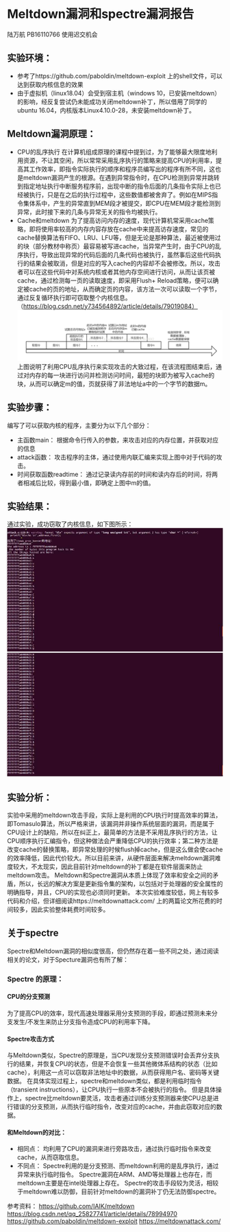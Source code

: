 # Meltdown漏洞和spectre漏洞报告 
陆万航 PB16110766 使用迟交机会
## 实验环境：
* 参考了https://github.com/paboldin/meltdown-exploit 上的shell文件，可以达到获取内核信息的效果
* 由于虚拟机（linux18.04）会受到宿主机（windows 10，已安装meltdown）的影响，经反复尝试仍未能成功关闭meltdown补丁，所以借用了同学的ubuntu 16.04，内核版本Linux4.10.0-28，未安装meltdown补丁。
## Meltdown漏洞原理：
* CPU的乱序执行
在计算机组成原理的课程中提到过，为了能够最大限度地利用资源，不让其空闲，所以常常采用乱序执行的策略来提高CPU的利用率，提高其工作效率，即指令实际执行的顺序和程序员编写出的程序有所不同，这也是meltdown漏洞产生的根源。在遇到异常指令时，在CPU检测到异常并跳转到指定地址执行中断服务程序前，出现中断的指令后面的几条指令实际上也已经被执行，只是在之后的执行过程中，这些数值都被舍弃了。例如在MIPS指令集体系中，产生的异常直到MEM段才被提交，即CPU在MEM段才能检测到异常，此时接下来的几条与异常无关的指令均被执行。
* Cache和meltdown
为了提高访问内存的速度，现代计算机常采用cache策略，即将使用率较高的内存内容存放在cache中来提高访存速度，常见的cache替换算法有FIFO、LRU、LFU等，但是无论是那种算法，最近被使用过的块（部分教材中称页）最容易被写进cache，当异常产生时，由于CPU的乱序执行，导致出现异常的代码后面的几条代码也被执行，虽然事后这些代码执行的结果会被取消，但是对应的写入cache的内容却不会被修改。所以，攻击者可以在这些代码中对系统内核或者其他内存空间进行访问，从而让该页被cache，通过检测每一页的读取速度，即采用Flush+ Reload策略，便可以确定被cache的页的地址，从而确定页的内容，该方法一次可以读取一个字节，通过反复循环执行即可窃取整个内核信息。
（https://blog.csdn.net/y734564892/article/details/79019084）
 ![image](https://github.com/OSH-2018/4-seconrg/blob/master/download.png)
上图说明了利用CPU乱序执行来实现攻击的大致过程，在该流程图结束后，通过对内存的每一块进行访问并检测访问时间，最短的块即为被写入cache的块，从而可以确定m的值，页就获得了非法地址a中的一个字节的数据m。

## 实验步骤：
编写了可以获取内核的程序，主要分为以下几个部分：
* 主函数main：
根据命令行传入的参数，来攻击对应的内存位置，并获取对应的信息
* attack函数：
攻击程序的主体，通过使用内联汇编来实现上图中对于代码的攻击。
* 时间获取函数readtime：
通过记录读内存前的时间和读内存后的时间，将两者相减后比较，得到最小值，即确定上图中m的值。

## 实验结果：
通过实验，成功窃取了内核信息，如下图所示：
![image](https://github.com/OSH-2018/4-seconrg/blob/master/result1.png)
![image](https://github.com/OSH-2018/4-seconrg/blob/master/result2.png)
 
 
## 实验分析：
实验中采用的meltdown攻击手段，实际上是利用的CPU执行时提高效率的算法，即Tomasulo算法，所以严格来讲，该漏洞并非操作系统层面的漏洞，而是属于CPU设计上的缺陷，所以在纠正上，最简单的方法是不采用乱序执行的方法，让CPU顺序执行汇编指令，但这种做法会严重降低CPU的执行效率；第二种方法是改变cache的替换策略，即异常处理的时候flush掉cache，但是这么做会使cache的效率降低，因此代价较大。所以目前来讲，从硬件层面来解决meltdown漏洞难度较大，不太现实，因此目前针对meltdown的补丁都是在软件层面来防止meltdown攻击。
Meltdown和Spectre漏洞从本质上体现了效率和安全之间的矛盾，所以，长远的解决方案是更新指令集的架构，以包括对于处理器的安全属性的明确指导，并且，CPU的实现也必须同时更新。
本次实验难度较低，网上有较多代码和介绍，但详细阅读https://meltdownattack.com/ 上的两篇论文所花费的时间较多，因此实验整体耗费时间较多。

## 关于spectre
Spectre和Meltdown漏洞的相似度很高，但仍然存在着一些不同之处，通过阅读相关的论文，对于Specture漏洞也有所了解：
### Spectre 的原理：
#### CPU的分支预测
为了提高CPU的效率，现代高速处理器采用分支预测的手段，即通过预测未来分支发生/不发生来防止分支指令造成CPU的利用率下降。
#### Spectre攻击方式
与Meltdown类似，Spectre的原理是，当CPU发现分支预测错误时会丢弃分支执行的结果，并恢复CPU的状态，但是不会恢复一些其他微体系结构的状态（比如cache），利用这一点可以窃取非法地址中的数据，从而获得用户名、密码等关键数据。
在具体实现过程上，spectre和meltdown类似，都是利用临时指令（transient instructions），让CPU执行一些原本不会被执行的指令。 但是具体操作上，spectre比meltdown要灵活，攻击者通过训练分支预测器来使CPU总是进行错误的分支预测，从而执行临时指令，改变对应的cache，并由此窃取对应的数据。 
#### 和Meltdown的对比：
* 相同点：
均利用了CPU的漏洞来进行旁路攻击，通过执行临时指令来改变cache，从而窃取信息。
* 不同点：
Spectre利用的是分支预测、而meltdown利用的是乱序执行，通过异常来执行临时指令。
Spectre漏洞在ARM、AMD等处理器上也存在，而meltdown主要是在intel处理器上存在。
Spectre的攻击手段较为灵活，相较于meltdown难以防御，目前针对meltdown的漏洞补丁仍无法防御spectre。



参考资料：
https://github.com/IAIK/meltdown 
https://blog.csdn.net/qq_25827741/article/details/78994970
https://github.com/paboldin/meltdown-exploit
https://meltdownattack.com/



